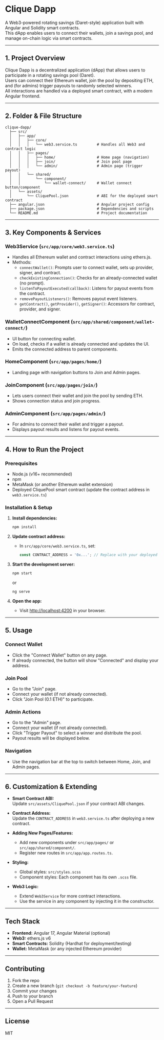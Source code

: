 # Clique Dapp

A Web3-powered rotating savings (Daret-style) application built with Angular and Solidity smart contracts.  
This dApp enables users to connect their wallets, join a savings pool, and manage on-chain logic via smart contracts.

---

## 1. Project Overview

Clique Dapp is a decentralized application (dApp) that allows users to participate in a rotating savings pool (Daret).  
Users can connect their Ethereum wallet, join the pool by depositing ETH, and (for admins) trigger payouts to randomly selected winners.  
All interactions are handled via a deployed smart contract, with a modern Angular frontend.

---

## 2. Folder & File Structure

```
clique-dapp/
  ├── src/
  │   ├── app/
  │   │   ├── core/
  │   │   │   └── web3.service.ts         # Handles all Web3 and contract logic
  │   │   ├── pages/
  │   │   │   ├── home/                   # Home page (navigation)
  │   │   │   ├── join/                   # Join pool page
  │   │   │   └── admin/                  # Admin page (trigger payout)
  │   │   └── shared/
  │   │       └── component/
  │   │           └── wallet-connect/     # Wallet connect button/component
  │   └── assets/
  │       └── CliquePool.json             # ABI for the deployed smart contract
  ├── angular.json                        # Angular project config
  ├── package.json                        # Dependencies and scripts
  └── README.md                           # Project documentation
```

---

## 3. Key Components & Services

### **Web3Service (`src/app/core/web3.service.ts`)**
- Handles all Ethereum wallet and contract interactions using ethers.js.
- Methods:
  - `connectWallet()`: Prompts user to connect wallet, sets up provider, signer, and contract.
  - `checkExistingConnection()`: Checks for an already-connected wallet (no prompt).
  - `listenToPayoutExecuted(callback)`: Listens for payout events from the contract.
  - `removePayoutListeners()`: Removes payout event listeners.
  - `getContract()`, `getProvider()`, `getSigner()`: Accessors for contract, provider, and signer.

### **WalletConnectComponent (`src/app/shared/component/wallet-connect/`)**
- UI button for connecting wallet.
- On load, checks if a wallet is already connected and updates the UI.
- Emits the connected address to parent components.

### **HomeComponent (`src/app/pages/home/`)**
- Landing page with navigation buttons to Join and Admin pages.

### **JoinComponent (`src/app/pages/join/`)**
- Lets users connect their wallet and join the pool by sending ETH.
- Shows connection status and join progress.

### **AdminComponent (`src/app/pages/admin/`)**
- For admins to connect their wallet and trigger a payout.
- Displays payout results and listens for payout events.

---

## 4. How to Run the Project

### **Prerequisites**
- Node.js (v16+ recommended)
- npm
- MetaMask (or another Ethereum wallet extension)
- Deployed CliquePool smart contract (update the contract address in `web3.service.ts`)

### **Installation & Setup**
1. **Install dependencies:**
   ```bash
   npm install
   ```

2. **Update contract address:**
   - In `src/app/core/web3.service.ts`, set:
     ```ts
     const CONTRACT_ADDRESS = '0x...'; // Replace with your deployed contract address
     ```

3. **Start the development server:**
   ```bash
   npm start
   ```
   or
   ```bash
   ng serve
   ```

4. **Open the app:**
   - Visit [http://localhost:4200](http://localhost:4200) in your browser.

---

## 5. Usage

### **Connect Wallet**
- Click the "Connect Wallet" button on any page.
- If already connected, the button will show "Connected" and display your address.

### **Join Pool**
- Go to the "Join" page.
- Connect your wallet (if not already connected).
- Click "Join Pool (0.1 ETH)" to participate.

### **Admin Actions**
- Go to the "Admin" page.
- Connect your wallet (if not already connected).
- Click "Trigger Payout" to select a winner and distribute the pool.
- Payout results will be displayed below.

### **Navigation**
- Use the navigation bar at the top to switch between Home, Join, and Admin pages.

---

## 6. Customization & Extending

- **Smart Contract ABI:**  
  Update `src/assets/CliquePool.json` if your contract ABI changes.

- **Contract Address:**  
  Update the `CONTRACT_ADDRESS` in `web3.service.ts` after deploying a new contract.

- **Adding New Pages/Features:**  
  - Add new components under `src/app/pages/` or `src/app/shared/component/`.
  - Register new routes in `src/app/app.routes.ts`.

- **Styling:**  
  - Global styles: `src/styles.scss`
  - Component styles: Each component has its own `.scss` file.

- **Web3 Logic:**  
  - Extend `Web3Service` for more contract interactions.
  - Use the service in any component by injecting it in the constructor.

---

## Tech Stack

- **Frontend:** Angular 17, Angular Material (optional)
- **Web3:** ethers.js v6
- **Smart Contracts:** Solidity (Hardhat for deployment/testing)
- **Wallet:** MetaMask (or any injected Ethereum provider)

---

## Contributing

1. Fork the repo
2. Create a new branch (`git checkout -b feature/your-feature`)
3. Commit your changes
4. Push to your branch
5. Open a Pull Request

---

## License

MIT